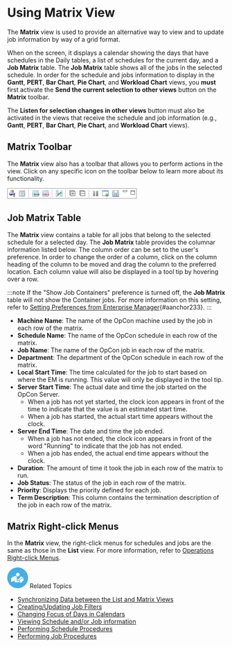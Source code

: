 # Using Matrix View

The **Matrix** view is used to provide an alternative way to view and to
update job information by way of a grid format.

When on the screen, it displays a calendar showing the days that have
schedules in the Daily tables, a list of schedules for the current day,
and a **Job Matrix** table. The **Job Matrix** table shows all of the
jobs in the selected schedule. In order for the schedule and jobs
information to display in the **Gantt**, **PERT**, **Bar Chart**, **Pie
Chart**, and **Workload Chart** views, you **must** first activate the
**Send the current selection to other views** button on the **Matrix**
toolbar.

The **Listen for selection changes in other views** button must also be
activated in the views that receive the schedule and job information
(e.g., **Gantt**, **PERT**, **Bar Chart**, **Pie Chart**, and **Workload
Chart** views).

## Matrix Toolbar

The **Matrix** view also has a toolbar that allows you to perform
actions in the view. Click on any specific icon on the toolbar below to
learn more about its functionality.

![Matrix toolbar](../../../Resources/Images/EM/EMmatrixtoolbar.png "Matrix toolbar")

## Job Matrix Table

The **Matrix** view contains a table for all jobs that belong to the
selected schedule for a selected day. The **Job Matrix** table provides
the columnar information listed below. The column order can be set to
the user's preference. In order to change the order of a column, click
on the column heading of the column to be moved and drag the column to
the preferred location. Each column value will also be displayed in a
tool tip by hovering over a row.

:::note
If the "Show Job Containers" preference is turned off, the **Job Matrix** table will not show the Container jobs. For more information on this setting, refer to [Setting Preferences from Enterprise Manager](Preferences-from-EM.md){#aanchor233}.
:::

- **Machine Name**: The name of the OpCon
    machine used by the job in each row of the matrix.
- **Schedule Name**: The name of the OpCon
    schedule in each row of the matrix.
- **Job Name**: The name of the OpCon job
    in each row of the matrix.
- **Department**: The department of the
    OpCon schedule in each row of the matrix.
- **Local Start Time**: The time calculated for the job to start based
    on where the EM is running. This value will only be displayed in the
    tool tip.
- **Server Start Time**: The actual date and time the job started on
    the OpCon Server.
  - When a job has not yet started, the clock icon appears in front
        of the time to indicate that the value is an estimated start
        time.
  - When a job has started, the actual start time appears without
        the clock.
- **Server End Time**: The date and time the job ended.
  - When a job has not ended, the clock icon appears in front of the
        word "Running" to indicate that the job has not ended.
  - When a job has ended, the actual end time appears without the
        clock.
- **Duration**: The amount of time it took the job in each row of the
    matrix to run.
- **Job Status**: The status of the job in each row of the matrix.
- **Priority**: Displays the priority defined for each job.
- **Term Description**: This column contains the termination
    description of the job in each row of the matrix.

## Matrix Right-click Menus

In the **Matrix** view, the right-click menus for schedules and jobs are
the same as those in the **List** view. For more information, refer to
[Operations Right-click Menus](Working-with-Operation.md#Operatio).

![White "person reading" icon on blue circular background](../../../Resources/Images/moreinfo-icon(48x48).png "More Info icon")
Related Topics

- [Synchronizing Data between the List and Matrix     Views](Synchronizing-Data-between-List-and-Matrix-Views.md)
- [Creating/Updating Job     Filters](Creating_Updating-Job-Filters-Matrix.md)
- [Changing Focus of Days in     Calendars](Changing-Focus-of-Days-in-Calendars.md)
- [Viewing Schedule and/or Job     information](Viewing-Schedule-or-Job-Info.md)
- [Performing Schedule     Procedures](Performing-Schedule-Procedures-Matrix.md)
- [Performing Job     Procedures](Performing-Job-Procedures-Matrix.md)
